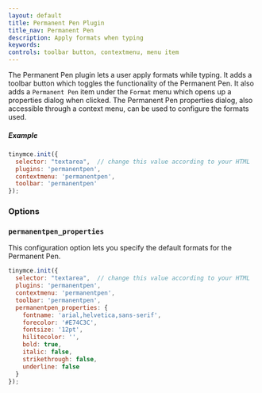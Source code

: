 ```yaml
---
layout: default
title: Permanent Pen Plugin
title_nav: Permanent Pen
description: Apply formats when typing
keywords: 
controls: toolbar button, contextmenu, menu item
---
```


The Permanent Pen plugin lets a user apply formats while typing. It adds a toolbar button which toggles the functionality of the Permanent Pen. It also adds a `Permanent Pen` item under the `Format` menu which opens up a properties dialog when clicked. The Permanent Pen properties dialog, also accessible through a context menu, can be used to configure the formats used.

##### Example

```js
tinymce.init({
  selector: "textarea",  // change this value according to your HTML
  plugins: 'permanentpen',
  contextmenu: 'permanentpen',
  toolbar: 'permanentpen'
});
```

### Options

### `permanentpen_properties`

This configuration option lets you specify the default formats for the Permanent Pen.

```js
tinymce.init({
  selector: "textarea",  // change this value according to your HTML
  plugins: 'permanentpen',
  contextmenu: 'permanentpen',
  toolbar: 'permanentpen',
  permanentpen_properties: {
    fontname: 'arial,helvetica,sans-serif',
    forecolor: '#E74C3C',
    fontsize: '12pt',
    hilitecolor: '',
    bold: true,
    italic: false,
    strikethrough: false,
    underline: false
  }
});
```